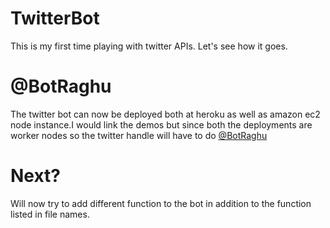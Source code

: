 # TwitterBot

This is my first time playing with twitter APIs.
Let's see how it goes.

# @BotRaghu

The twitter bot can now be deployed both at heroku as well as amazon ec2 node instance.I would link the demos but since both the deployments are worker nodes so the twitter handle will have to do [@BotRaghu](https://twitter.com/BotRaghu)


# Next?

Will now try to add different function to the bot in addition to the function listed in file names.
